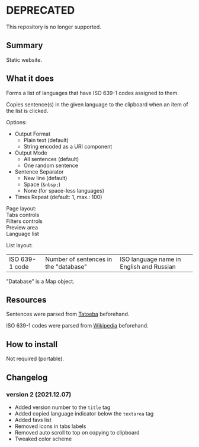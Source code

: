 # DEPRECATED

This repository is no longer supported.

## Summary
Static website.

## What it does
Forms a list of languages that have ISO 639-1 codes assigned to them.

Copies sentence(s) in the given language to the clipboard when an item of the list is clicked.

Options:
- Output Format
    - Plain text (default)
    - String encoded as a URI component
- Output Mode
    - All sentences (default)
    - One random sentence
- Sentence Separator
    - New line (default)
    - Space (`&nbsp;`)
    - None (for space-less languages)
- Times Repeat (default: 1, max.: 100)

Page layout:  
Tabs controls  
Filters controls  
Preview area  
Language list

List layout:
<table>
    <tr>
        <td>ISO 639-1 code</td>
        <td>Number of sentences in the "database"</td>
        <td>ISO language name in English and Russian</td>
    </tr>
</table>

"Database" is a Map object.

## Resources
Sentences were parsed from [Tatoeba](https://tatoeba.org/en/) beforehand.

ISO 639-1 codes were parsed from [Wikipedia](https://en.wikipedia.org/wiki/Main_Page) beforehand.

## How to install
Not required (portable).

## Changelog

### version 2 (2021.12.07)
- Added version number to the `title` tag
- Added copied language indicator below the `textarea` tag
- Added favs list
- Removed icons in tabs labels
- Removed auto scroll to top on copying to clipboard
- Tweaked color scheme
